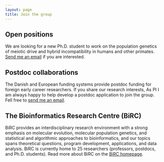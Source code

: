 ```yaml
---
layout: page
title: Join the group
---
```


## Open positions

We are looking for a new Ph.D. student to work on the population genetics of meiotic drive and hybrid incompatibility in humans and other primates. [Send me an email](mailto:kaspermunch@birc.au.dk) if you are interested.

## Postdoc collaborations

The Danish and European funding systems provide postdoc funding for foreign early career researchers. If you share our research interests, As PI I am always happy to help develop a postdoc application to join the group. Fell free to [send me an email](mailto:kaspermunch@birc.au.dk).

## The Bioinformatics Research Centre (BiRC)

BiRC provides an interdisciplinary research environment with a strong emphasis on molecular evolution, molecular population genetics, and statistical and algorithmic approaches to bioinformatics, and our topics spans theoretical questions, program development, applications, and data analysis. BiRC is currently home to 25 researchers (professors, postdocs, and Ph.D. students). Read more about BiRC on the [BiRC homepage](https://birc.au.dk).


